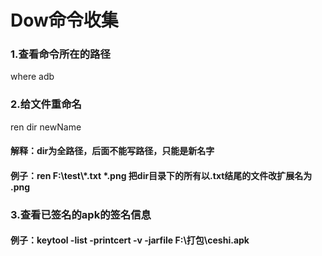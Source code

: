 # Dow命令收集
### 1.查看命令所在的路径
where adb
### 2.给文件重命名
ren dir newName
#### 解释：dir为全路径，后面不能写路径，只能是新名字
#### 例子：ren  F:\test\\*.txt    *.png 把dir目录下的所有以.txt结尾的文件改扩展名为 .png

### 3.查看已签名的apk的签名信息
#### 例子：keytool -list -printcert -v -jarfile F:\打包\ceshi.apk
